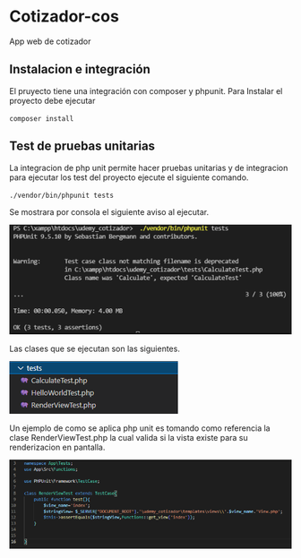 # Cotizador-cos

App web de cotizador

## Instalacion e integración

El pruyecto tiene una integración con composer y phpunit. Para Instalar el proyecto debe ejecutar 

`composer install `

## Test de pruebas unitarias

La integracion de php unit permite hacer pruebas unitarias y de integracion para ejecutar los test del proyecto ejecute el siguiente comando.

`./vendor/bin/phpunit tests`

Se mostrara por consola el siguiente aviso al ejecutar.

![](/testing.png)

Las clases que se ejecutan son las siguientes.

![](/Class.png)

Un ejemplo de como se aplica php unit es tomando como referencia la clase RenderViewTest.php la cual valida si la vista existe para su renderizacion en pantalla.

![](/ClassTesting.png)





